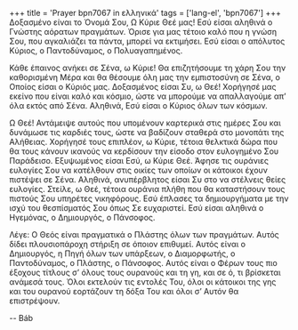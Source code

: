 +++
title = 'Prayer bpn7067 in ελληνικά'
tags = ['lang-el', 'bpn7067']
+++
∆οξασµένο είναι το Όνοµά Σου, Ω Κύριε Θεέ µας! Εσύ είσαι αληθινά ο Γνώστης αόρατων πραγµάτων. Όρισε για µας τέτοιο καλό που η γνώση Σου, που αγκαλιάζει τα πάντα, µπορεί να εκτιµήσει. Εσύ είσαι ο απόλυτος Κύριος, ο Παντοδύναµος, ο Πολυαγαπηµένος.

Κάθε έπαινος ανήκει σε Σένα, ω Κύριε! Θα επιζητήσουµε τη χάρη Σου την καθορισµένη Μέρα και θα θέσουµε όλη µας την εµπιστοσύνη σε Σένα, ο Οποίος είσαι ο Κύριός µας. ∆οξασµένος είσαι Συ, ω Θεέ! Χορήγησέ µας εκείνο που είναι καλό και κόσµιο, ώστε να µπορούµε να απαλλαγούµε απ’ όλα εκτός από Σένα. Αληθινά, Εσύ είσαι ο Κύριος όλων των κόσµων.

Ω Θεέ! Αντάµειψε αυτούς που υποµένουν καρτερικά στις ηµέρες Σου και δυνάµωσε τις καρδιές τους, ώστε να βαδίζουν σταθερά στο µονοπάτι της Αλήθειας. Χορήγησέ τους επιπλέον, ω Κύριε, τέτοια θελκτικά δώρα που θα τους κάνουν ικανούς να κερδίσουν την είσοδο στον ευλογηµένο Σου Παράδεισο. Εξυψωµένος είσαι Εσύ, ω Κύριε Θεέ. Άφησε τις ουράνιες ευλογίες Σου να κατέλθουν στις οικίες των οποίων οι κάτοικοι έχουν πιστέψει σε Σένα. Αληθινά, ανυπέρβλητος είσαι Συ στο να στέλνεις θείες ευλογίες. Στείλε, ω Θεέ, τέτοια ουράνια πλήθη που θα καταστήσουν τους πιστούς Σου υπηρέτες νικηφόρους. Εσύ έπλασες τα δηµιουργήµατα µε την ισχύ του θεσπίσµατός Σου όπως Σε ευχαριστεί. Εσύ είσαι αληθινά ο Ηγεµόνας, ο ∆ηµιουργός, ο Πάνσοφος.

Λέγε: Ο Θεός είναι πραγµατικά ο Πλάστης όλων των πραγµάτων. Αυτός δίδει πλουσιοπάροχη στήριξη σε όποιον επιθυµεί. Αυτός είναι ο ∆ηµιουργός, η Πηγή όλων των υπάρξεων, ο ∆ιαµορφωτής, ο Παντοδύναµος, ο Πλάστης, ο Πάνσοφος. Αυτός είναι ο Φέρων τους πιο έξοχους τίτλους σ’ όλους τους ουρανούς και τη γη, και σε ό, τι βρίσκεται ανάµεσά τους. Όλοι εκτελούν τις εντολές Του, όλοι οι κάτοικοι της γης και του ουρανού εορτάζουν τη δόξα Του και όλοι σ’ Αυτόν θα επιστρέψουν.

-- Báb
